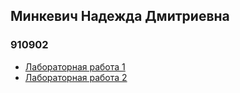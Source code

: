 ## Минкевич Надежда Дмитриевна    
### 910902    
- [Лабораторная работа 1](https://github.com/Mihopie/Ergonomic-Veb-Technologies/blob/main/%D0%BB%D1%801.pdf)
- [Лабораторная работа 2](https://github.com/Mihopie/Ergonomic-Veb-Technologies/blob/main/%D0%9B%D1%802.md)
